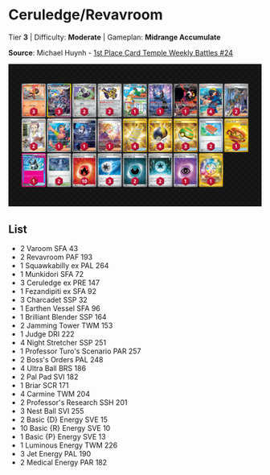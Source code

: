 # Ceruledge/Revavroom

Tier **3** | Difficulty: **Moderate** | Gameplan: **Midrange Accumulate**

**Source**: Michael Huynh - [1st Place Card Temple Weekly Battles #24](https://play.limitlesstcg.com/tournament/6887817d251cd5b162f01f90/player/nothieu/decklist)

![decklist](../../!Images/Standard/18SVI-BBWF/Ceruledge-Revavroom.png)

## List
* 2 Varoom SFA 43
* 2 Revavroom PAF 193
* 1 Squawkabilly ex PAL 264
* 1 Munkidori SFA 72
* 3 Ceruledge ex PRE 147
* 1 Fezandipiti ex SFA 92
* 3 Charcadet SSP 32
* 1 Earthen Vessel SFA 96
* 1 Brilliant Blender SSP 164
* 2 Jamming Tower TWM 153
* 1 Judge DRI 222
* 4 Night Stretcher SSP 251
* 1 Professor Turo's Scenario PAR 257
* 2 Boss's Orders PAL 248
* 4 Ultra Ball BRS 186
* 2 Pal Pad SVI 182
* 1 Briar SCR 171
* 4 Carmine TWM 204
* 2 Professor's Research SSH 201
* 3 Nest Ball SVI 255
* 2 Basic {D} Energy SVE 15
* 10 Basic {R} Energy SVE 10
* 1 Basic {P} Energy SVE 13
* 1 Luminous Energy TWM 226
* 3 Jet Energy PAL 190
* 2 Medical Energy PAR 182